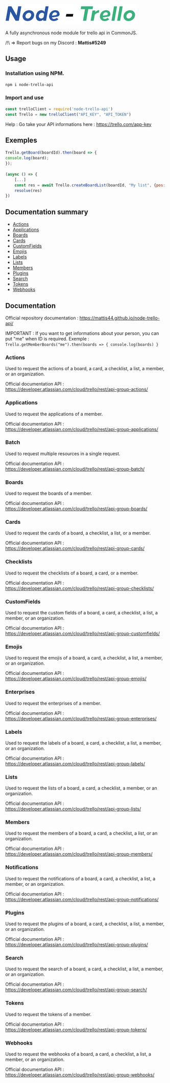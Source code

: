 ![Alt test](https://raw.githubusercontent.com/Mattis44/node-trello-api/gh-page/trello-logo/Node-Trello-Logo.png)

A fully asynchronous node module for trello api in CommonJS.


/!\ => Report bugs on my Discord : **Mattis#5249**

## Usage
### Installation using NPM.
```bash
npm i node-trello-api 
```
### Import and use
  ```js
 const trelloClient = require('node-trello-api')
 const Trello = new trelloClient("API_KEY", "API_TOKEN")
```
Help : Go take your API informations here : https://trello.com/app-key
## Exemples
```js
Trello.getBoard(boardId).then(board => {
console.log(board);
});

(async () => {
	[...]
    const res = await Trello.createBoardList(boardId, "My list", {pos: "top"})
    resolve(res)
})
```

## Documentation summary
- [Actions](https://www.npmjs.com/package/node-trello-api#actions "Actions")
- [Applications](https://www.npmjs.com/package/node-trello-api#applications "Applications")
- [Boards](https://www.npmjs.com/package/node-trello-api#boards "Boards")
- [Cards](https://www.npmjs.com/package/node-trello-api#cards "Cards")
- [CustomFields](https://www.npmjs.com/package/node-trello-api#customFields "CustomFields")
- [Emojis](https://www.npmjs.com/package/node-trello-api#emojis "Emojis")
- [Labels](https://www.npmjs.com/package/node-trello-api#labels "Labels")
- [Lists](https://www.npmjs.com/package/node-trello-api#lists "Lists")
- [Members](https://www.npmjs.com/package/node-trello-api#members "Members")
- [Plugins](https://www.npmjs.com/package/node-trello-api#plugins "Plugins")
- [Search](https://www.npmjs.com/package/node-trello-api#search "Search")
- [Tokens](https://www.npmjs.com/package/node-trello-api#tokens "Tokens")
- [Webhooks](https://www.npmjs.com/package/node-trello-api#webhooks "Webhooks")


## Documentation

Official repository documentation : https://mattis44.github.io/node-trello-api/

IMPORTANT : If you want to get informations about your person, you can put "me" when ID is required.
Exemple : `Trello.getMemberBoards("me").then(boards => { console.log(boards) }`
### Actions

Used to request the actions of a board, a card, a checklist, a list, a member, or an organization.

Official documentation API : https://developer.atlassian.com/cloud/trello/rest/api-group-actions/

### Applications

Used to request the applications of a member.

Official documentation API : https://developer.atlassian.com/cloud/trello/rest/api-group-applications/

### Batch

Used to request multiple resources in a single request.

Official documentation API : https://developer.atlassian.com/cloud/trello/rest/api-group-batch/

### Boards

Used to request the boards of a member.

Official documentation API : https://developer.atlassian.com/cloud/trello/rest/api-group-boards/

### Cards

Used to request the cards of a board, a checklist, a list, or a member.

Official documentation API : https://developer.atlassian.com/cloud/trello/rest/api-group-cards/

### Checklists

Used to request the checklists of a board, a card, or a member.

Official documentation API : https://developer.atlassian.com/cloud/trello/rest/api-group-checklists/

### CustomFields

Used to request the custom fields of a board, a card, a checklist, a list, a member, or an organization.

Official documentation API : https://developer.atlassian.com/cloud/trello/rest/api-group-customfields/

### Emojis

Used to request the emojis of a board, a card, a checklist, a list, a member, or an organization.

Official documentation API : https://developer.atlassian.com/cloud/trello/rest/api-group-emojis/

### Enterprises

Used to request the enterprises of a member.

Official documentation API : https://developer.atlassian.com/cloud/trello/rest/api-group-enterprises/

### Labels

Used to request the labels of a board, a card, a checklist, a list, a member, or an organization.

Official documentation API : https://developer.atlassian.com/cloud/trello/rest/api-group-labels/

### Lists

Used to request the lists of a board, a card, a checklist, a member, or an organization.

Official documentation API : https://developer.atlassian.com/cloud/trello/rest/api-group-lists/

### Members

Used to request the members of a board, a card, a checklist, a list, or an organization.

Official documentation API : https://developer.atlassian.com/cloud/trello/rest/api-group-members/

### Notifications

Used to request the notifications of a board, a card, a checklist, a list, a member, or an organization.

Official documentation API : https://developer.atlassian.com/cloud/trello/rest/api-group-notifications/

### Plugins

Used to request the plugins of a board, a card, a checklist, a list, a member, or an organization.

Official documentation API : https://developer.atlassian.com/cloud/trello/rest/api-group-plugins/

### Search

Used to request the search of a board, a card, a checklist, a list, a member, or an organization.

Official documentation API : https://developer.atlassian.com/cloud/trello/rest/api-group-search/

### Tokens

Used to request the tokens of a member.

Official documentation API : https://developer.atlassian.com/cloud/trello/rest/api-group-tokens/

### Webhooks

Used to request the webhooks of a board, a card, a checklist, a list, a member, or an organization.

Official documentation API : https://developer.atlassian.com/cloud/trello/rest/api-group-webhooks/
